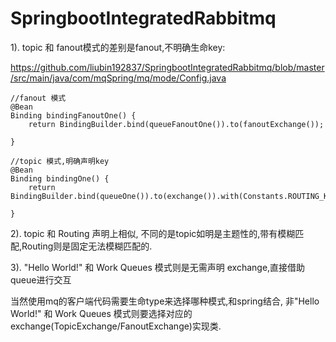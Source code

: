 # SpringbootIntegratedRabbitmq

1). topic 和 fanout模式的差别是fanout,不明确生命key:

https://github.com/liubin192837/SpringbootIntegratedRabbitmq/blob/master/src/main/java/com/mqSpring/mq/mode/Config.java

    //fanout 模式
    @Bean
    Binding bindingFanoutOne() {
        return BindingBuilder.bind(queueFanoutOne()).to(fanoutExchange());

    }
    
    //topic 模式,明确声明key
    @Bean
    Binding bindingOne() {
        return BindingBuilder.bind(queueOne()).to(exchange()).with(Constants.ROUTING_KEY_ONE);

    }
2).  topic 和 Routing 声明上相似, 不同的是topic如明是主题性的,带有模糊匹配,Routing则是固定无法模糊匹配的.

3). "Hello World!" 和 Work Queues 模式则是无需声明 exchange,直接借助queue进行交互


当然使用mq的客户端代码需要生命type来选择哪种模式,和spring结合, 非"Hello World!" 和 Work Queues 模式则要选择对应的exchange(TopicExchange/FanoutExchange)实现类.
